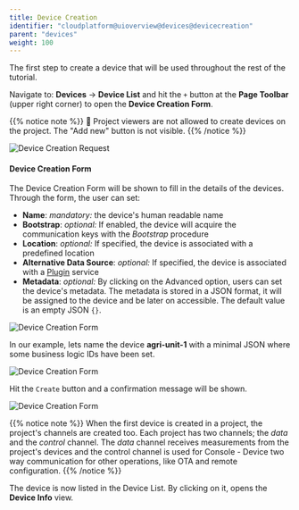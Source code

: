 ```yaml
---
title: Device Creation
identifier: "cloudplatform@uioverview@devices@devicecreation"
parent: "devices"
weight: 100
---
```


The first step to create a device that will be used throughout the rest of the tutorial.

Navigate to: **Devices** -> **Device List** and hit the `+` button at the **Page Toolbar** (upper right corner) to open the **Device Creation Form**.

{{% notice note %}}
🔐 Project viewers are not allowed to create devices on the project. The "Add new" button is not visible.
{{% /notice %}}

![Device Creation Request](/images/console_tutorial/device_creation.jpg?width=60pc)

#### Device Creation Form

The Device Creation Form will be shown to fill in the details of the devices. Through the form, the user can set:

- **Name**: _mandatory:_ the device's human readable name
- **Bootstrap**: _optional:_ If enabled, the device will acquire the communication keys with the _Bootstrap_ procedure
- **Location**: _optional:_ If specified, the device is associated with a predefined location
- **Alternative Data Source**: _optional:_ If specified, the device is associated with a [Plugin](/cloudplatform/ui/plugins) service
- **Metadata**: _optional:_ By clicking on the Advanced option, users can set the device's metadata. The metadata is stored in a JSON format, it will be assigned to the device and be later on accessible. The default value is an empty JSON `{}`.

![Device Creation Form](/images/console_tutorial/device_creation_form.jpg?width=60pc)

In our example, lets name the device **agri-unit-1** with a minimal JSON where some business logic IDs have been set.

![Device Creation Form](/images/console_tutorial/device_creation_form_filled.jpg?width=60pc)

Hit the `Create` button and a confirmation message will be shown.

![Device Creation Form](/images/console_tutorial/device_creation_form_completed.jpg?width=60pc)

{{% notice note %}}
When the first device is created in a project, the project's channels are created too. Each project has two channels; the _data_ and the _control_ channel. The _data_ channel receives measurements from the project's devices and the control channel is used for Console - Device two way communication for other operations, like OTA and remote configuration.
{{% /notice %}}

The device is now listed in the Device List. By clicking on it, opens the **Device Info** view.

